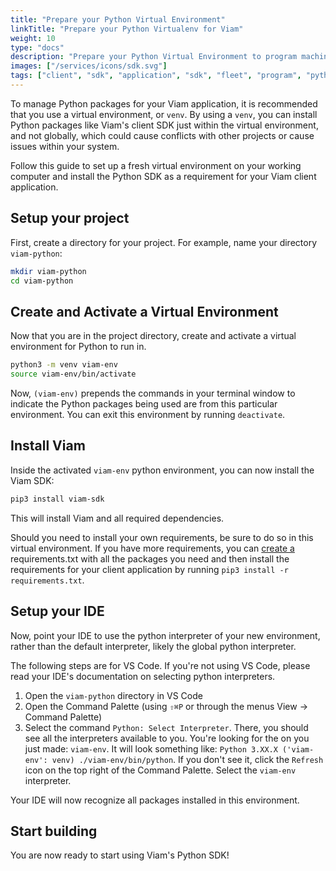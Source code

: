```yaml
---
title: "Prepare your Python Virtual Environment"
linkTitle: "Prepare your Python Virtualenv for Viam"
weight: 10
type: "docs"
description: "Prepare your Python Virtual Environment to program machines with the Python SDK."
images: ["/services/icons/sdk.svg"]
tags: ["client", "sdk", "application", "sdk", "fleet", "program", "python", "venv"]
---
```


To manage Python packages for your Viam application, it is recommended that you use a virtual environment, or `venv`.
By using a `venv`, you can install Python packages like Viam's client SDK just within the virtual environment, and not globally, which could cause conflicts with other projects or cause issues within your system.

Follow this guide to set up a fresh virtual environment on your working computer and install the Python SDK as a requirement for your Viam client application.

## Setup your project

First, create a directory for your project.
For example, name your directory `viam-python`:

```sh {class="command-line" data-prompt="$"}
mkdir viam-python
cd viam-python
```

## Create and Activate a Virtual Environment

Now that you are in the project directory, create and activate a virtual environment for Python to run in.

```bash
python3 -m venv viam-env
source viam-env/bin/activate
```

Now, `(viam-env)` prepends the commands in your terminal window to indicate the Python packages being used are from this particular environment.
You can exit this environment by running `deactivate`.

## Install Viam

Inside the activated `viam-env` python environment, you can now install the Viam SDK:

```bash
pip3 install viam-sdk
```

This will install Viam and all required dependencies.

Should you need to install your own requirements, be sure to do so in this virtual environment.
If you have more requirements, you can [create a](https://openclassrooms.com/en/courses/6900846-set-up-a-python-environment/6990546-manage-virtual-environments-using-requirements-files) <file>requirements.txt</file> with all the packages you need and then install the requirements for your client application by running `pip3 install -r requirements.txt`.

## Setup your IDE

Now, point your IDE to use the python interpreter of your new environment, rather than the default interpreter, likely the global python interpreter.

The following steps are for VS Code.
If you're not using VS Code, please read your IDE's documentation on selecting python interpreters.

1. Open the `viam-python` directory in VS Code
1. Open the Command Palette (using `⇧⌘P` or through the menus View -> Command Palette)
1. Select the command `Python: Select Interpreter`.
There, you should see all the interpreters available to you.
You're looking for the on you just made: `viam-env`.
It will look something like: `Python 3.XX.X ('viam-env': venv) ./viam-env/bin/python`.
If you don't see it, click the `Refresh` icon on the top right of the Command Palette.
Select the `viam-env` interpreter.

Your IDE will now recognize all packages installed in this environment.

## Start building

You are now ready to start using Viam's Python SDK!
